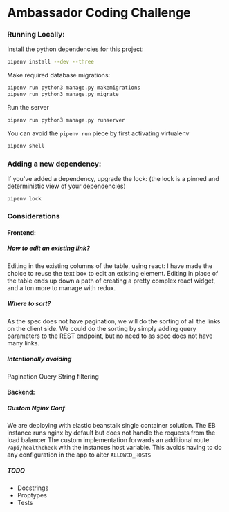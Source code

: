 # Ambassador Coding Challenge

### Running Locally:

Install the python dependencies for this project:
```bash
pipenv install --dev --three
```

Make required database migrations:
```bash
pipenv run python3 manage.py makemigrations
pipenv run python3 manage.py migrate
```

Run the server
```bash
pipenv run python3 manage.py runserver
```

You can avoid the `pipenv run` piece by first activating virtualenv
```bash
pipenv shell
```


### Adding a new dependency:
If you've added a dependency, upgrade the lock:
(the lock is a pinned and deterministic view of your dependencies)
```
pipenv lock
```

### Considerations

#### Frontend: ####

##### How to edit an existing link? #####

Editing in the existing columns of the table, using react:
I have made the choice to reuse the text box to edit an existing element. Editing in place of the table ends up
down a path of creating a pretty complex react widget, and a ton more to manage with redux. 

##### Where to sort? #####
As the spec does not have pagination, we will do the sorting of all the links on the client side.
We could do the sorting by simply adding query parameters to the REST endpoint, but no need to 
as spec does not have many links.


##### Intentionally avoiding #####
Pagination
Query String filtering


#### Backend: ####

##### Custom Nginx Conf #####
We are deploying with elastic beanstalk single container solution.
The EB instance runs nginx by default but does not handle the requests from the load balancer
The custom implementation forwards an additional route `/api/healthcheck` with the instances
host variable. This avoids having to do any configuration in the app to alter `ALLOWED_HOSTS`


##### TODO #####
- Docstrings
- Proptypes
- Tests
